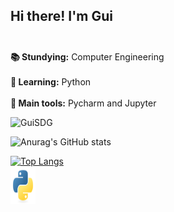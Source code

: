 ## Hi there! I'm Gui<br><br>



 
 
 <strong> 📚 Stundying:</strong> Computer Engineering<br><br>
 <strong> 📖 Learning:</strong> Python<br><br>
 <strong> 🔧 Main tools:</strong> Pycharm and Jupyter
 
 
 
 <img src="https://komarev.com/ghpvc/?username=GuiSDG&color=green" alt="GuiSDG" /> 
  

![Anurag's GitHub stats](https://github-readme-stats.vercel.app/api?username=GuiSDG&show_icons=false&theme=merko) 

[![Top Langs](https://github-readme-stats.vercel.app/api/top-langs/?username=GuiSDG&langs_count=2&theme=merko)](https://github.com/GuiSDG/github-readme-stats)<br>
<img align="center" alt="Gui-Python" height="60" width="40" src="https://raw.githubusercontent.com/devicons/devicon/master/icons/python/python-original.svg">



  










